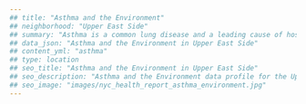 ```yaml
---
## title: "Asthma and the Environment"
## neighborhood: "Upper East Side"
## summary: "Asthma is a common lung disease and a leading cause of hospitalizations for children under 15 years old. This report provides a summary of asthma indicators by neighborhood. It also describes housing and neighborhood characteristics that can make asthma worse."
## data_json: "Asthma and the Environment in Upper East Side"
## content_yml: "asthma"
## type: location
## seo_title: "Asthma and the Environment in Upper East Side"
## seo_description: "Asthma and the Environment data profile for the Upper East Side neighborhood of NYC."
## seo_image: "images/nyc_health_report_asthma_environment.jpg"
---
```

